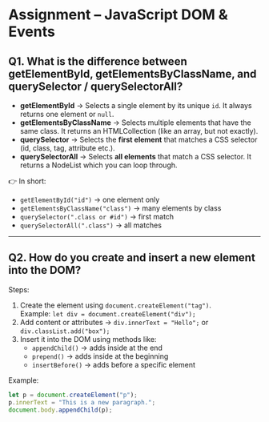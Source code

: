 # Assignment – JavaScript DOM & Events

## Q1. What is the difference between getElementById, getElementsByClassName, and querySelector / querySelectorAll?

- **getElementById** → Selects a single element by its unique `id`. It always returns one element or `null`.
- **getElementsByClassName** → Selects multiple elements that have the same class. It returns an HTMLCollection (like an array, but not exactly).
- **querySelector** → Selects the **first element** that matches a CSS selector (id, class, tag, attribute etc.).
- **querySelectorAll** → Selects **all elements** that match a CSS selector. It returns a NodeList which you can loop through.

👉 In short:  
- `getElementById("id")` → one element only  
- `getElementsByClassName("class")` → many elements by class  
- `querySelector(".class or #id")` → first match  
- `querySelectorAll(".class")` → all matches  

---

## Q2. How do you create and insert a new element into the DOM?

Steps:
1. Create the element using `document.createElement("tag")`.  
   Example: `let div = document.createElement("div");`
2. Add content or attributes → `div.innerText = "Hello";` or `div.classList.add("box");`
3. Insert it into the DOM using methods like:
   - `appendChild()` → adds inside at the end  
   - `prepend()` → adds inside at the beginning  
   - `insertBefore()` → adds before a specific element  

Example:
```js
let p = document.createElement("p");
p.innerText = "This is a new paragraph.";
document.body.appendChild(p);
